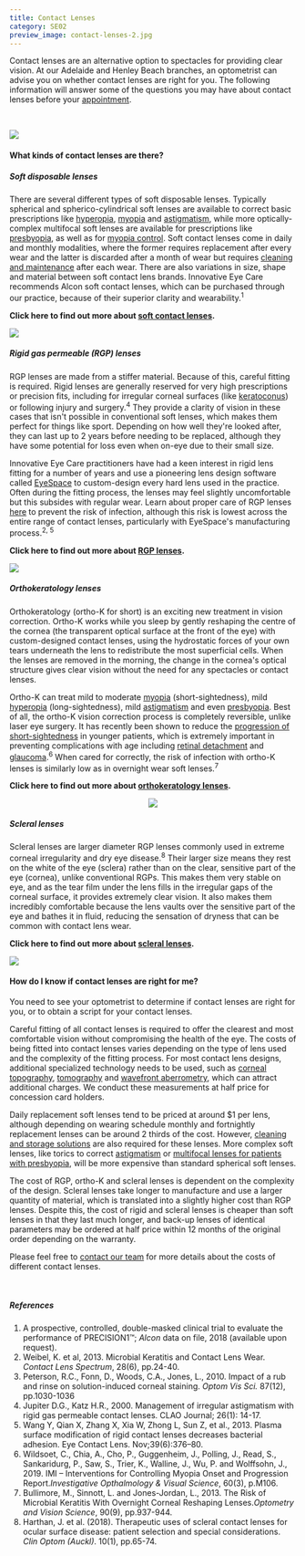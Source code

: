 ```yaml
---
title: Contact Lenses
category: SE02
preview_image: contact-lenses-2.jpg
---
```

<div class="employee-heading">
<p><p>Contact lenses are an alternative option to spectacles for providing clear vision. At our Adelaide and Henley Beach branches, an optometrist can advise you on whether contact lenses are right for you. The following information will answer some of the questions you may have about contact lenses before your <a href="/what-we-do/eye-exam">appointment</a>.</p></div>

<br>

![](/uploads/lenses.jpg)

#### What kinds of contact lenses are there?

##### Soft disposable lenses

There are several different types of soft disposable lenses. Typically spherical and spherico-cylindrical soft lenses are available to correct basic prescriptions like [hyperopia](https://www.innovativeeyecare.com.au/what-we-do/hyperopia/), [myopia](https://www.innovativeeyecare.com.au/what-we-do/myopia/) and [astigmatism](https://www.innovativeeyecare.com.au/what-we-do/astigmatism/), while more optically-complex multifocal soft lenses are available for prescriptions like [presbyopia](https://www.innovativeeyecare.com.au/what-we-do/presbyopia/), as well as for [myopia control](https://www.innovativeeyecare.com.au/what-we-do/myopia-control/). Soft contact lenses come in daily and monthly modalities, where the former requires replacement after every wear and the latter is discarded after a month of wear but requires [cleaning and maintenance](https://eyesolutions.com.au/) after each wear. There are also variations in size, shape and material between soft contact lens brands. Innovative Eye Care recommends Alcon soft contact lenses, which can be purchased through our practice, because of their superior clarity and wearability.<sup>1</sup>

**Click here to find out more about [soft contact lenses](https://www.innovativeeyecare.com.au/what-we-do/soft-contact-lenses/).**

![](/uploads/contact-lenses-2.jpg)

##### Rigid gas permeable (RGP) lenses

RGP lenses are made from a stiffer material. Because of this, careful fitting is required. Rigid lenses are generally reserved for very high prescriptions or precision fits, including for irregular corneal surfaces (like [keratoconus](https://www.innovativeeyecare.com.au/what-we-do/keratoconus)) or following injury and surgery.<sup>4</sup> They provide a clarity of vision in these cases that isn't possible in conventional soft lenses, which makes them perfect for things like sport. Depending on how well they're looked after, they can last up to 2 years before needing to be replaced, although they have some potential for loss even when on-eye due to their small size. 

Innovative Eye Care practitioners have had a keen interest in rigid lens fitting for a number of years and use a pioneering lens design software called [EyeSpace](https://www.eyespacelenses.com/) to custom-design every hard lens used in the practice. Often during the fitting process, the lenses may feel slightly uncomfortable but this subsides with regular wear. Learn about proper care of RGP lenses [here](/patient-resources/care-of-gas-permeable-lenses) to prevent the risk of infection, although this risk is lowest across the entire range of contact lenses, particularly with EyeSpace's manufacturing process.<sup>2, 5</sup>

**Click here to find out more about [RGP lenses](https://www.innovativeeyecare.com.au/what-we-do/gas-permeable-contact-lenses/).**

![](/uploads/rgp-lenses.jpg)

##### Orthokeratology lenses

Orthokeratology (ortho-K for short) is an exciting new treatment in vision correction. Ortho-K works while you sleep by gently reshaping the centre of the cornea (the transparent optical surface at the front of the eye) with custom-designed contact lenses, using the hydrostatic forces of your own tears underneath the lens to redistribute the most superficial cells. When the lenses are removed in the morning, the change in the cornea's optical structure gives clear vision without the need for any spectacles or contact lenses.

Ortho-K can treat mild to moderate [myopia](/what-we-do/myopia) (short-sightedness), mild [hyperopia](/what-we-do/hyperopia) (long-sightedness), mild [astigmatism](/what-we-do/astigmatism) and even [presbyopia](/what-we-do/presbyopia). Best of all, the ortho-K vision correction process is completely reversible, unlike laser eye surgery. It has recently been shown to reduce the [progression of short-sightedness](https://www.innovativeeyecare.com.au/what-we-do/myopia-control) in younger patients, which is extremely important in preventing complications with age including [retinal detachment](https://www.innovativeeyecare.com.au/what-we-do/flashes-floaters-retinal-tear-detachment) and [glaucoma](https://www.innovativeeyecare.com.au/what-we-do/glaucoma).<sup>6</sup> When cared for correctly, the risk of infection with ortho-K lenses is similarly low as in overnight wear soft lenses.<sup>7</sup>

**Click here to find out more about [orthokeratology lenses](https://www.innovativeeyecare.com.au/what-we-do/orthokeratology-corneal-reshaping/).**

<center>

![](/uploads/ortho-k-toric.jpg)

</center>

##### Scleral lenses

Scleral lenses are larger diameter RGP lenses commonly used in extreme corneal irregularity and dry eye disease.<sup>8</sup> Their larger size means they rest on the white of the eye (sclera) rather than on the clear, sensitive part of the eye (cornea), unlike conventional RGPs. This makes them very stable on eye, and as the tear film under the lens fills in the irregular gaps of the corneal surface, it provides extremely clear vision. It also makes them incredibly comfortable because the lens vaults over the sensitive part of the eye and bathes it in fluid, reducing the sensation of dryness that can be common with contact lens wear.

**Click here to find out more about [scleral lenses](https://www.innovativeeyecare.com.au/what-we-do/scleral-contact-lenses/).**

![](/uploads/scleral-insertion.jpg)

#### How do I know if contact lenses are right for me?

You need to see your optometrist to determine if contact lenses are right for you, or to obtain a script for your contact lenses.  

Careful fitting of all contact lenses is required to offer the clearest and most comfortable vision without compromising the health of the eye. The costs of being fitted into contact lenses varies depending on the type of lens used and the complexity of the fitting process. For most contact lens designs, additional specialized technology needs to be used, such as [corneal topography](/what-we-do/corneal-topography), [tomography](https://www.innovativeeyecare.com.au/what-we-do/corneal-tomography) and [wavefront aberrometry](https://www.innovativeeyecare.com.au/what-we-do/wavefront-aberrometry), which can attract additional charges. We conduct these measurements at half price for concession card holders.

Daily replacement soft lenses tend to be priced at around $1 per lens, although depending on wearing schedule monthly and fortnightly replacement lenses can be around 2 thirds of the cost. However, [cleaning and storage solutions](https://eyesolutions.com.au/) are also required for these lenses. More complex soft lenses, like torics to correct [astigmatism](https://www.innovativeeyecare.com.au/what-we-do/astigmatism) or [multifocal lenses for patients with presbyopia](/what-we-do/contact-lenses-for-presbyopia), will be more expensive than standard spherical soft lenses.

The cost of RGP, ortho-K and scleral lenses is dependent on the complexity of the design. Scleral lenses take longer to manufacture and use a larger quantity of material, which is translated into a slightly higher cost than RGP lenses. Despite this, the cost of rigid and scleral lenses is cheaper than soft lenses in that they last much longer, and back-up lenses of identical parameters may be ordered at half price within 12 months of the original order depending on the warranty.

Please feel free to [contact our team](/contact) for more details about the costs of different contact lenses.

<br>

##### References

1. A prospective, controlled, double-masked clinical trial to evaluate the performance of PRECISION1™; *Alcon* data on file, 2018 (available upon request).
2. Weibel, K. et al, 2013. Microbial Keratitis and Contact Lens Wear. *Contact Lens Spectrum*, 28(6), pp.24-40.
3. Peterson, R.C., Fonn, D., Woods, C.A., Jones, L., 2010. Impact of a rub and rinse on solution-induced corneal staining. *Optom Vis Sci.* 87(12), pp.1030-1036
4. Jupiter D.G., Katz H.R., 2000. Management of irregular astigmatism with rigid gas permeable contact lenses. CLAO Journal; 26(1): 14-17.
5. Wang Y, Qian X, Zhang X, Xia W, Zhong L, Sun Z, et al., 2013. Plasma surface modification of rigid contact lenses decreases bacterial adhesion. Eye Contact Lens. Nov;39(6):376–80.
6. Wildsoet, C., Chia, A., Cho, P., Guggenheim, J., Polling, J., Read, S., Sankaridurg, P., Saw, S., Trier, K., Walline, J., Wu, P. and Wolffsohn, J., 2019. IMI – Interventions for Controlling Myopia Onset and Progression Report.*Investigative Opthalmology & Visual Science*, 60(3), p.M106.
7. Bullimore, M., Sinnott, L. and Jones-Jordan, L., 2013. The Risk of Microbial Keratitis With Overnight Corneal Reshaping Lenses.*Optometry and Vision Science*, 90(9), pp.937-944.
8. Harthan, J. et al. (2018). Therapeutic uses of scleral contact lenses for ocular surface disease: patient selection and special considerations. *Clin Optom (Auckl)*. 10(1), pp.65-74.
